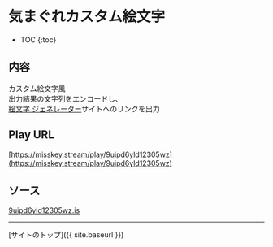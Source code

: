 # 気まぐれカスタム絵文字

* TOC
{:toc}

## 内容
カスタム絵文字風  
出力結果の文字列をエンコードし、  
[絵文字 ジェネレーター](https://emoji-gen.ninja/)サイトへのリンクを出力

## Play URL

[https://misskey.stream/play/9uipd6yld12305wz](https://misskey.stream/play/9uipd6yld12305wz)

## ソース

[9uipd6yld12305wz.is](https://github.com/elysion-pre/MisskeyPlay/blob/main/src/stream/9uipd6yld12305wz.is)

----

[サイトのトップ]({{ site.baseurl }})
